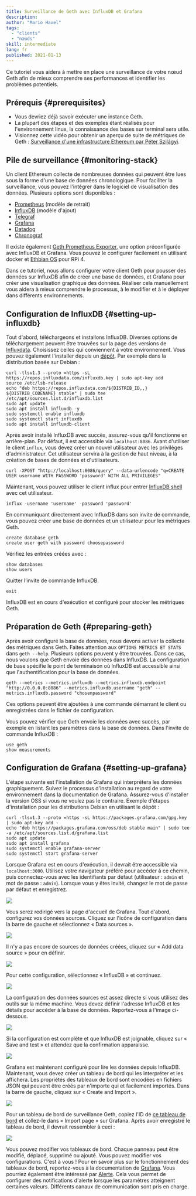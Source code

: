 ```yaml
---
title: Surveillance de Geth avec InfluxDB et Grafana
description:
author: "Mario Havel"
tags:
  - "clients"
  - "nœuds"
skill: intermediate
lang: fr
published: 2021-01-13
---
```


Ce tutoriel vous aidera à mettre en place une surveillance de votre nœud Geth afin de mieux comprendre ses performances et identifier les problèmes potentiels.

## Prérequis \{#prerequisites}

- Vous devriez déjà savoir exécuter une instance Geth.
- La plupart des étapes et des exemples étant réalisés pour l'environnement linux, la connaissance des bases sur terminal sera utile.
- Visionnez cette vidéo pour obtenir un aperçu de suite de métriques de Geth : [Surveillance d'une infrastructure Ethereum par Péter Szilágyi](https://www.youtube.com/watch?v=cOBab8IJMYI).

## Pile de surveillance \{#monitoring-stack}

Un client Ethereum collecte de nombreuses données qui peuvent être lues sous la forme d'une base de données chronologique. Pour faciliter la surveillance, vous pouvez l'intégrer dans le logiciel de visualisation des données. Plusieurs options sont disponibles :

- [Prometheus](https://prometheus.io/) (modèle de retrait)
- [InfluxDB](https://www.influxdata.com/get-influxdb/) (modèle d'ajout)
- [Telegraf](https://www.influxdata.com/get-influxdb/)
- [Grafana](https://www.grafana.com/)
- [Datadog](https://www.datadoghq.com/)
- [Chronograf](https://www.influxdata.com/time-series-platform/chronograf/)

Il existe également [Geth Prometheus Exporter](https://github.com/hunterlong/gethexporter), une option préconfigurée avec InfluxDB et Grafana. Vous pouvez le configurer facilement en utilisant docker et [Ethbian OS](https://ethbian.org/index.html) pour RPi 4.

Dans ce tutoriel, nous allons configurer votre client Geth pour pousser des données sur InfluxDB afin de créer une base de données, et Grafana pour créer une visualisation graphique des données. Réaliser cela manuellement vous aidera à mieux comprendre le processus, à le modifier et à le déployer dans différents environnements.

## Configuration de InfluxDB \{#setting-up-influxdb}

Tout d'abord, téléchargeons et installons InfluxDB. Diverses options de téléchargement peuvent être trouvées sur la page des versions de [Influxdata](https://portal.influxdata.com/downloads/). Choisissez celles qui conviennent à votre environnement. Vous pouvez également l'installer depuis un [dépôt](https://repos.influxdata.com/). Par exemple dans la distribution basée sur Debian :

```
curl -tlsv1.3 --proto =https -sL https://repos.influxdata.com/influxdb.key | sudo apt-key add
source /etc/lsb-release
echo "deb https://repos.influxdata.com/${DISTRIB_ID,,} ${DISTRIB_CODENAME} stable" | sudo tee /etc/apt/sources.list.d/influxdb.list
sudo apt update
sudo apt install influxdb -y
sudo systemctl enable influxdb
sudo systemctl start influxdb
sudo apt install influxdb-client
```

Après avoir installé InfluxDB avec succès, assurez-vous qu'il fonctionne en arrière-plan. Par défaut, il est accessible via `localhost:8086`. Avant d'utiliser le client `influx`, vous devez créer un nouvel utilisateur avec les privilèges d'administrateur. Cet utilisateur servira à la gestion de haut niveau, à la création de bases de données et d'utilisateurs.

```
curl -XPOST "http://localhost:8086/query" --data-urlencode "q=CREATE USER username WITH PASSWORD 'password' WITH ALL PRIVILEGES"
```

Maintenant, vous pouvez utiliser le client influx pour entrer [InfluxDB shell](https://docs.influxdata.com/influxdb/v1.8/tools/shell/) avec cet utilisateur.

```
influx -username 'username' -password 'password'
```

En communiquant directement avec InfluxDB dans son invite de commande, vous pouvez créer une base de données et un utilisateur pour les métriques Geth.

```
create database geth
create user geth with password choosepassword
```

Vérifiez les entrées créées avec :

```
show databases
show users
```

Quitter l’invite de commande InfluxDB.

```
exit
```

InfluxDB est en cours d'exécution et configuré pour stocker les métriques Geth.

## Préparation de Geth \{#preparing-geth}

Après avoir configuré la base de données, nous devons activer la collecte des métriques dans Geth. Faites attention aux `OPTIONS METRICS ET STATS` dans `geth --help`. Plusieurs options peuvent y être trouvées. Dans ce cas, nous voulons que Geth envoie des données dans InfluxDB. La configuration de base spécifie le point de terminaison où InfluxDB est accessible ainsi que l'authentification pour la base de données.

```
geth --metrics --metrics.influxdb --metrics.influxdb.endpoint "http://0.0.0.0:8086" --metrics.influxdb.username "geth" --metrics.influxdb.password "chosenpassword"
```

Ces options peuvent être ajoutées à une commande démarrant le client ou enregistrées dans le fichier de configuration.

Vous pouvez vérifier que Geth envoie les données avec succès, par exemple en listant les paramètres dans la base de données. Dans l'invite de commande InfluxDB :

```
use geth
show measurements
```

## Configuration de Grafana \{#setting-up-grafana}

L'étape suivante est l'installation de Grafana qui interprétera les données graphiquement. Suivez le processus d'installation au regard de votre environnement dans la documentation de Grafana. Assurez-vous d'installer la version OSS si vous ne voulez pas le contraire. Exemple d'étapes d'installation pour les distributions Debian en utilisant le dépôt :

```
curl -tlsv1.3 --proto =https -sL https://packages.grafana.com/gpg.key | sudo apt-key add -
echo "deb https://packages.grafana.com/oss/deb stable main" | sudo tee -a /etc/apt/sources.list.d/grafana.list
sudo apt update
sudo apt install grafana
sudo systemctl enable grafana-server
sudo systemctl start grafana-server
```

Lorsque Grafana est en cours d'exécution, il devrait être accessible via `localhost:3000`. Utilisez votre navigateur préféré pour accéder à ce chemin, puis connectez-vous avec les identifiants par défaut (utilisateur : `admin` et mot de passe : `admin`). Lorsque vous y êtes invité, changez le mot de passe par défaut et enregistrez.

![](./grafana1.png)

Vous serez redirigé vers la page d'accueil de Grafana. Tout d'abord, configurez vos données sources. Cliquez sur l'icône de configuration dans la barre de gauche et sélectionnez « Data sources ».

![](./grafana2.png)

Il n'y a pas encore de sources de données créées, cliquez sur « Add data source » pour en définir.

![](./grafana3.png)

Pour cette configuration, sélectionnez « InfluxDB » et continuez.

![](./grafana4.png)

La configuration des données sources est assez directe si vous utilisez des outils sur la même machine. Vous devez définir l'adresse InfluxDB et les détails pour accéder à la base de données. Reportez-vous à l'image ci-dessous.

![](./grafana5.png)

Si la configuration est complète et que InfluxDB est joignable, cliquez sur « Save and test » et attendez que la confirmation apparaisse.

![](./grafana6.png)

Grafana est maintenant configuré pour lire les données depuis InfluxDB. Maintenant, vous devez créer un tableau de bord qui les interpréter et les affichera. Les propriétés des tableaux de bord sont encodées en fichiers JSON qui peuvent être créés par n'importe qui et facilement importés. Dans la barre de gauche, cliquez sur « Create and Import ».

![](./grafana7.png)

Pour un tableau de bord de surveillance Geth, copiez l'ID de [ce tableau de bord](https://grafana.com/grafana/dashboards/13877/) et collez-le dans « Import page » sur Grafana. Après avoir enregistré le tableau de bord, il devrait ressembler à ceci :

![](./grafana8.png)

Vous pouvez modifier vos tableaux de bord. Chaque panneau peut être modifié, déplacé, supprimé ou ajouté. Vous pouvez modifier vos configurations. C'est à vous ! Pour en savoir plus sur le fonctionnement des tableaux de bord, reportez-vous à la documentation de [Grafana](https://grafana.com/docs/grafana/latest/dashboards/). Vous pourriez également être intéressé par [Alerte](https://grafana.com/docs/grafana/latest/alerting/). Cela vous permet de configurer des notifications d'alerte lorsque les paramètres atteignent certaines valeurs. Différents canaux de communication sont pris en charge.
